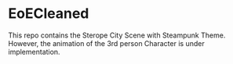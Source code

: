 # EoECleaned
 
This repo contains the Sterope City Scene with Steampunk Theme. 
However, the animation of the 3rd person Character is under implementation. 
